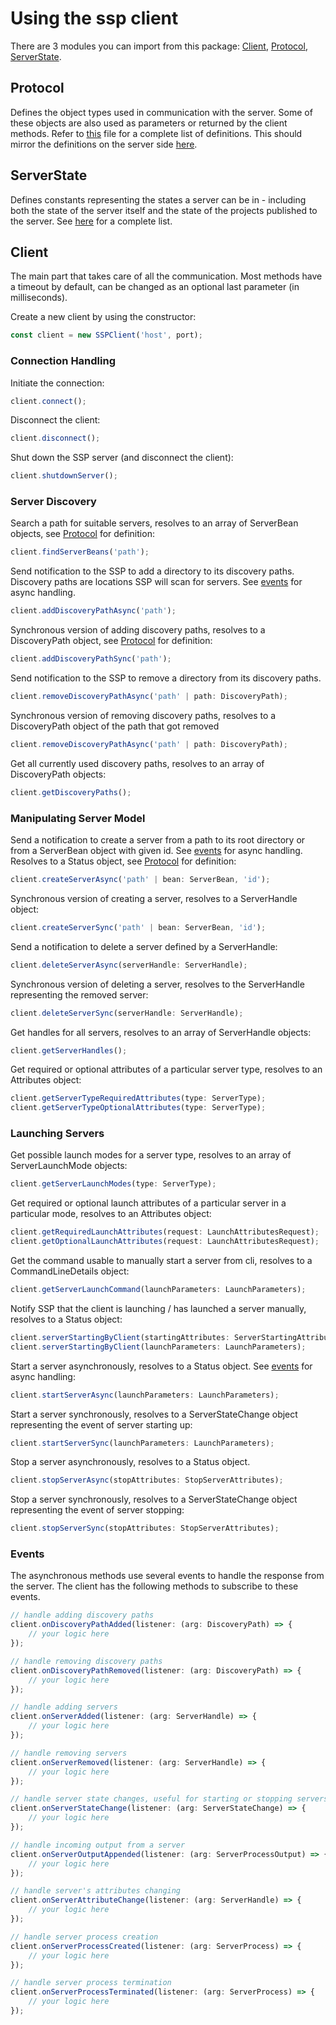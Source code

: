 # Using the ssp client
There are 3 modules you can import from this package: [Client](#client), [Protocol](#protocol), [ServerState](#serverstate).

## Protocol
Defines the object types used in communication with the server. Some of these objects are also used as parameters or returned by the client methods.
Refer to [this](src/protocol/protocol.ts) file for a complete list of definitions. This should mirror the definitions on the server side [here](https://github.com/robstryker/org.jboss.tools.ssp/blob/master/schema/src/main/resources/schema/typescript/protocol.unified.d.ts).

## ServerState
Defines constants representing the states a server can be in - including both the state of the server itself and the state of the projects published to the server.
See [here](src/protocol/serverState.ts) for a complete list.

## Client
The main part that takes care of all the communication. Most methods have a timeout by default, can be changed as an optional last parameter (in milliseconds).

Create a new client by using the constructor:
```typescript
const client = new SSPClient('host', port);
```

### Connection Handling
Initiate the connection:
```typescript
client.connect();
```

Disconnect the client:
```typescript
client.disconnect();
```

Shut down the SSP server (and disconnect the client):
```typescript
client.shutdownServer();
```

### Server Discovery
Search a path for suitable servers, resolves to an array of ServerBean objects, see [Protocol](#protocol) for definition:
```typescript
client.findServerBeans('path');
```

Send notification to the SSP to add a directory to its discovery paths. Discovery paths are locations SSP will scan for servers. See [events](#events) for async handling.
```typescript
client.addDiscoveryPathAsync('path');
```

Synchronous version of adding discovery paths, resolves to a DiscoveryPath object, see [Protocol](#protocol) for definition:
```typescript
client.addDiscoveryPathSync('path');
```

Send notification to the SSP to remove a directory from its discovery paths.
```typescript
client.removeDiscoveryPathAsync('path' | path: DiscoveryPath);
```

Synchronous version of removing discovery paths, resolves to a DiscoveryPath object of the path that got removed
```typescript
client.removeDiscoveryPathAsync('path' | path: DiscoveryPath);
```

Get all currently used discovery paths, resolves to an array of DiscoveryPath objects:
```typescript
client.getDiscoveryPaths();
```

### Manipulating Server Model
Send a notification to create a server from a path to its root directory or from a ServerBean object with given id.
See [events](#events) for async handling. Resolves to a Status object, see [Protocol](#protocol) for definition:
```typescript
client.createServerAsync('path' | bean: ServerBean, 'id');
```

Synchronous version of creating a server, resolves to a ServerHandle object:
```typescript
client.createServerSync('path' | bean: ServerBean, 'id');
```

Send a notification to delete a server defined by a ServerHandle:
```typescript
client.deleteServerAsync(serverHandle: ServerHandle);
```

Synchronous version of deleting a server, resolves to the ServerHandle representing the removed server:
```typescript
client.deleteServerSync(serverHandle: ServerHandle);
```

Get handles for all servers, resolves to an array of ServerHandle objects:
```typescript
client.getServerHandles();
```

Get required or optional attributes of a particular server type, resolves to an Attributes object:
```typescript
client.getServerTypeRequiredAttributes(type: ServerType);
client.getServerTypeOptionalAttributes(type: ServerType);
```

### Launching Servers
Get possible launch modes for a server type, resolves to an array of ServerLaunchMode objects:
```typescript
client.getServerLaunchModes(type: ServerType);
```

Get required or optional launch attributes of a particular server in a particular mode, resolves to an Attributes object:
```typescript
client.getRequiredLaunchAttributes(request: LaunchAttributesRequest);
client.getOptionalLaunchAttributes(request: LaunchAttributesRequest);
```

Get the command usable to manually start a server from cli, resolves to a CommandLineDetails object:
```typescript
client.getServerLaunchCommand(launchParameters: LaunchParameters);
```

Notify SSP that the client is launching / has launched a server manually, resolves to a Status object:
```typescript
client.serverStartingByClient(startingAttributes: ServerStartingAttributes);
client.serverStartingByClient(launchParameters: LaunchParameters);
```

Start a server asynchronously, resolves to a Status object. See [events](#events) for async handling:
```typescript
client.startServerAsync(launchParameters: LaunchParameters);
```

Start a server synchronously, resolves to a ServerStateChange object representing the event of server starting up:
```typescript
client.startServerSync(launchParameters: LaunchParameters);
```

Stop a server asynchronously, resolves to a Status object.
```typescript
client.stopServerAsync(stopAttributes: StopServerAttributes);
```

Stop a server synchronously, resolves to a ServerStateChange object representing the event of server stopping:
```typescript
client.stopServerSync(stopAttributes: StopServerAttributes);
```

### Events
The asynchronous methods use several events to handle the response from the server. The client has the following methods to subscribe to these events.

```typescript
// handle adding discovery paths
client.onDiscoveryPathAdded(listener: (arg: DiscoveryPath) => {
    // your logic here
});

// handle removing discovery paths
client.onDiscoveryPathRemoved(listener: (arg: DiscoveryPath) => {
    // your logic here
});

// handle adding servers
client.onServerAdded(listener: (arg: ServerHandle) => {
    // your logic here
});

// handle removing servers
client.onServerRemoved(listener: (arg: ServerHandle) => {
    // your logic here
});

// handle server state changes, useful for starting or stopping servers
client.onServerStateChange(listener: (arg: ServerStateChange) => {
    // your logic here
});

// handle incoming output from a server
client.onServerOutputAppended(listener: (arg: ServerProcessOutput) => {
    // your logic here
});

// handle server's attributes changing
client.onServerAttributeChange(listener: (arg: ServerHandle) => {
    // your logic here
});

// handle server process creation
client.onServerProcessCreated(listener: (arg: ServerProcess) => {
    // your logic here
});

// handle server process termination
client.onServerProcessTerminated(listener: (arg: ServerProcess) => {
    // your logic here
});
```
